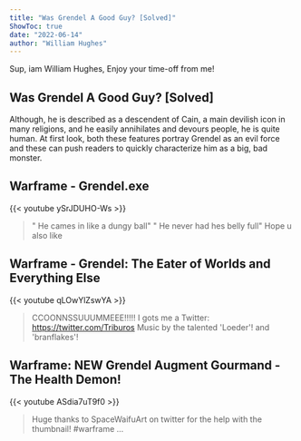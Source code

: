 ```yaml
---
title: "Was Grendel A Good Guy? [Solved]"
ShowToc: true 
date: "2022-06-14"
author: "William Hughes" 
---
```


Sup, iam William Hughes, Enjoy your time-off from me!
## Was Grendel A Good Guy? [Solved]
Although, he is described as a descendent of Cain, a main devilish icon in many religions, and he easily annihilates and devours people, he is quite human. At first look, both these features portray Grendel as an evil force and these can push readers to quickly characterize him as a big, bad monster.

## Warframe - Grendel.exe
{{< youtube ySrJDUHO-Ws >}}
>" He cames in like a dungy ball" " He never had hes belly full" Hope u also like 

## Warframe - Grendel: The Eater of Worlds and Everything Else
{{< youtube qLOwYlZswYA >}}
>CCOONNSSUUUMMEEE!!!!! I gots me a Twitter: https://twitter.com/Triburos Music by the talented 'Loeder'! and 'branflakes'!

## Warframe: NEW Grendel Augment Gourmand - The Health Demon!
{{< youtube ASdia7uT9f0 >}}
>Huge thanks to SpaceWaifuArt on twitter for the help with the thumbnail! #warframe ...

